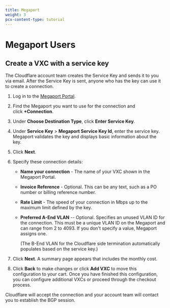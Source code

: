 ```yaml
---
title: Megaport
weight: 3
pcx-content-type: tutorial
---
```


# Megaport Users

## Create a VXC with a service key

The Cloudflare account team creates the Service Key and sends it to you via email. After the Service Key is sent, anyone who has the key can use it to create a connection.

1. Log in to the [Megaport Portal](https://portal.megaport.com/).
1. Find the Megaport you want to use for the connection and click **+Connection**.
1. Under **Choose Destination Type**, click **Enter Service Key**.
1. Under **Service Key** > **Megaport Service Key Id**, enter the service key.
   Megaport validates the key and displays basic information about the key.
1. Click **Next**.
1. Specify these connection details:

   - **Name your connection** - The name of your VXC shown in the Megaport Portal.
   - **Invoice Reference** - Optional. This can be any text, such as a PO number or billing reference number.
   - **Rate Limit** - The speed of your connection in Mbps up to the maximum limit defined by the key.
   - **Preferred A-End VLAN** -- Optional. Specifies an unused VLAN ID for the connection. This must be a unique VLAN ID on the Megaport and can range from 2 to 4093. If you don't specify a value, Megaport assigns one.

     (The B-End VLAN for the Cloudflare side termination automatically populates based on the service key.)

1. Click **Next**. A summary page appears that includes the monthly cost.
1. Click **Back** to make changes or click **Add VXC** to move this configuration to your cart. Once you have finished this configuration, you can configure additional VXCs or proceed through the checkout process.

Cloudflare will accept the connection and your account team will contact you to establish the BGP session.
